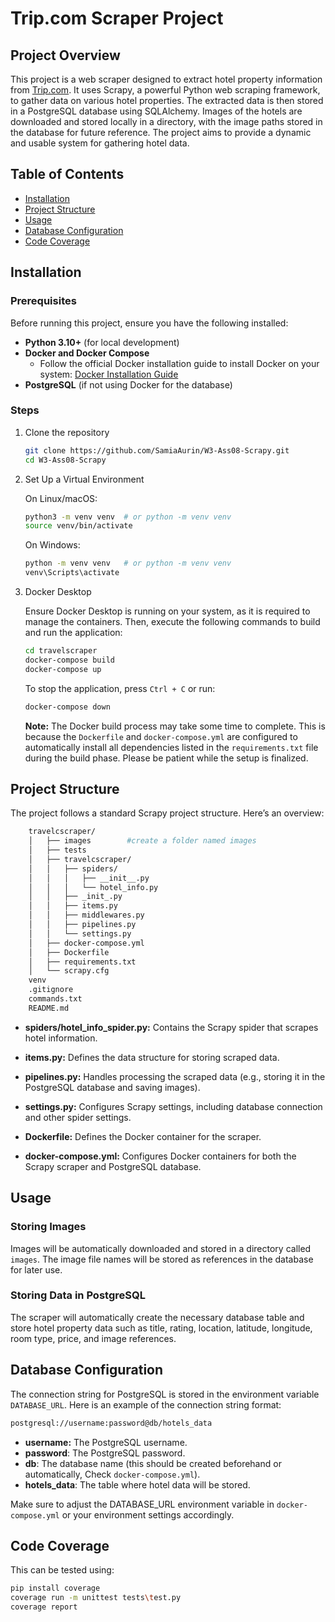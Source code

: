 # Trip.com Scraper Project

## Project Overview

This project is a web scraper designed to extract hotel property information from [Trip.com](https://uk.trip.com/hotels/?locale=en-GB&curr=GBP). It uses Scrapy, a powerful Python web scraping framework, to gather data on various hotel properties. The extracted data is then stored in a PostgreSQL database using SQLAlchemy. Images of the hotels are downloaded and stored locally in a directory, with the image paths stored in the database for future reference. The project aims to provide a dynamic and usable system for gathering hotel data.

## Table of Contents

- [Installation](#installation)
- [Project Structure](#project-structure)
- [Usage](#usage)
- [Database Configuration](#database-configuration)
- [Code Coverage](#code-coverage)


## Installation

### Prerequisites

Before running this project, ensure you have the following installed:

- **Python 3.10+** (for local development)
- **Docker and Docker Compose**
   - Follow the official Docker installation guide to install Docker on your system: [Docker Installation Guide](https://docs.docker.com/desktop/)
- **PostgreSQL** (if not using Docker for the database)

### Steps

1. Clone the repository

   ```bash
   git clone https://github.com/SamiaAurin/W3-Ass08-Scrapy.git
   cd W3-Ass08-Scrapy
   ```
2. Set Up a Virtual Environment

   On Linux/macOS:

    ```bash
    python3 -m venv venv  # or python -m venv venv 
    source venv/bin/activate
    ```
   On Windows:

    ```bash
    python -m venv venv   # or python -m venv venv 
    venv\Scripts\activate
    ```
3. Docker Desktop    
   
   Ensure Docker Desktop is running on your system, as it is required to manage the containers. Then, execute the following commands to build and run the application:

    ```bash
    cd travelscraper
    docker-compose build
    docker-compose up
    ```
    To stop the application, press `Ctrl + C` or run: 

    ```bash
    docker-compose down
    ```
    **Note:** The Docker build process may take some time to complete. This is because the `Dockerfile` and `docker-compose.yml` are configured to automatically install all dependencies listed in the `requirements.txt` file during the build phase. Please be patient while the setup is finalized.   

## Project Structure

The project follows a standard Scrapy project structure. Here’s an overview:

```bash
    travelcscraper/
    │   ├── images        #create a folder named images        
    │   ├── tests
    │   ├── travelcscraper/ 
    │   │   ├── spiders/
    │   │   │   ├── __init__.py
    │   │   │   └── hotel_info.py
    │   │   ├── _init_.py
    │   │   ├── items.py
    │   │   ├── middlewares.py
    │   │   ├── pipelines.py
    │   │   └── settings.py
    │   ├── docker-compose.yml
    │   ├── Dockerfile
    │   ├── requirements.txt
    │   └── scrapy.cfg
    venv
    .gitignore
    commands.txt
    README.md    
```
- **spiders/hotel_info_spider.py:** Contains the Scrapy spider that scrapes hotel information.

- **items.py:** Defines the data structure for storing scraped data.

- **pipelines.py:** Handles processing the scraped data (e.g., storing it in the PostgreSQL database and saving images).

- **settings.py:** Configures Scrapy settings, including database connection and other spider settings.

- **Dockerfile:** Defines the Docker container for the scraper.

- **docker-compose.yml:** Configures Docker containers for both the Scrapy scraper and PostgreSQL database.


## Usage

### Storing Images
Images will be automatically downloaded and stored in a directory called `images`. The image file names will be stored as references in the database for later use.

### Storing Data in PostgreSQL
The scraper will automatically create the necessary database table and store hotel property data such as title, rating, location, latitude, longitude, room type, price, and image references.

## Database Configuration

The connection string for PostgreSQL is stored in the environment variable `DATABASE_URL`. Here is an example of the connection string format:

```bash
postgresql://username:password@db/hotels_data
```
- **username:** The PostgreSQL username.
- **password**: The PostgreSQL password.
- **db**: The database name (this should be created beforehand or automatically, Check `docker-compose.yml`).
- **hotels_data**: The table where hotel data will be stored.

Make sure to adjust the DATABASE_URL environment variable in `docker-compose.yml` or your environment settings accordingly.    


## Code Coverage

This can be tested using:

```bash
pip install coverage
coverage run -m unittest tests\test.py
coverage report
```